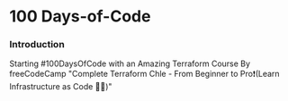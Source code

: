 <h1>100 Days-of-Code</h1>
<h3>Introduction</h3>
Starting #100DaysOfCode with an Amazing Terraform Course By 
freeCodeCamp "Complete Terraform Chle - From Beginner to Pro❗(Learn Infrastructure as Code 💯✅)"


